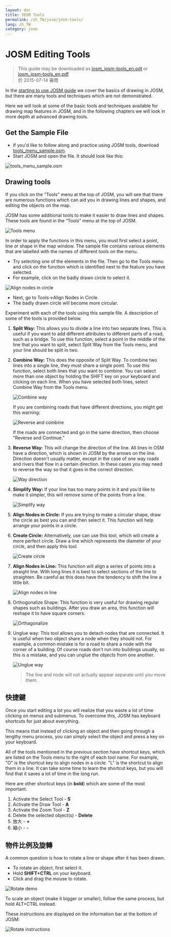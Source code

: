 ```yaml
---
layout: doc
title: JOSM Tools
permalink: /zh_TW/josm/josm-tools/
lang: zh_TW
category: josm
---
```


JOSM Editing Tools
==================

> This guide may be downloaded as [josm_josm-tools_en.odt](/files/josm_josm-tools_en.odt) or [josm_josm-tools_en.pdf](/files/josm_josm-tools_en.pdf)  
> 於 2015-07-14 審閲  

In the [starting to use JOSM guide](/en/josm/start-josm/) we cover the basics of drawing in
JOSM, but there are many tools and techniques which are not demonstrated.

Here we will look at some of the basic tools and techniques available
for drawing map features in JOSM, and in the following chapters we will
look in more depth at advanced drawing tools.

Get the Sample File
-------------------

-   If you'd like to follow along and practice using JOSM tools, download
    [tools_menu_sample.osm](/files/tools_menu_sample.osm).
-   Start JOSM and open the file. It should look like this:

![tools_menu_sample.osm][]

Drawing tools
-------------

If you click on the "Tools" menu at the top of JOSM, you will see that there
are numerous functions which can aid you in drawing lines and shapes, and
editing the objects on the map.

JOSM has some additional tools to make it easier to
draw lines and shapes. These tools are found in the “Tools” menu at the
top of JOSM.

![Tools menu][]

In order to apply the functions in this menu, you must first select a
point, line or shape in the map window. The sample file contains various
elements that are labelled with the names of different tools on the menu.

-   Try selecting one of the elements in the file. Then go to the Tools menu
    and click on the function which is identified next to the feature you have
    selected.
-   For example, click on the badly drawn circle to select it.

![Align nodes in circle][]

-   Next, go to Tools->Align Nodes in Circle.
-   The badly drawn circle will become more circular.

Experiment with each of the tools using this sample file. A description of
some of the tools is provided below.

1.  **Split Way:** This allows you to divide a line into two separate lines.
    This is useful if you want to add different attributes to different
    parts of a road, such as a bridge. To use this function, select a
    point in the middle of the line that you want to split, select Split
    Way from the Tools menu, and your line should be split in two.

2.  **Combine Way:** This does the opposite of Split Way. To combine two
    lines into a single line, they must share a single point. To use
    this function, select both lines that you want to combine. You can
    select more than one object by holding the SHIFT key on your
    keyboard and clicking on each line. When you have selected both
    lines, select Combine Way from the Tools menu.

    ![Combine way][]

    If you are combining roads that have different directions, you
    might get this warning:

    ![Reverse and combine][]

    If the roads are connected and go in the same direction, then choose
    "Reverse and Continue."

3.  **Reverse Way:** This will change the direction of the line. All lines in
    OSM have a direction, which is shown in JOSM by the arrows on the line.
    Direction doesn't usually matter, except in the case of one way roads and
    rivers that flow in a certain direction. In these cases you may need to
    reverse the way so that it goes in the correct direction.

    ![Way direction][]

4.  **Simplify Way:** If your line has too many points in it and you’d like
    to make it simpler, this will remove some of the points from a line.

    ![Simplify way][]

5.  **Align Nodes in Circle:** If you are trying to make a
    circular shape, draw the circle as best you can and then select it.
    This function will help arrange your points in a circle.

6.  **Create Circle:** Alternatively, use can use this tool, which
    will create a more perfect circle. Draw a line which represents the
    diameter of your circle, and then apply this tool.

    ![Create circle][]

7.  **Align Nodes in Line:** This function will align a series of points
    into a straight line.  With long lines it is best to select sections
    of the line to straighten.  Be careful as this does have the
    tendency to shift the line a little bit.

    ![Align nodes in line][]

8.  Orthogonalize Shape: This function is very useful for drawing
    regular shapes such as buildings. After you draw an area, this
    function will reshape it to have square corners.

    ![Orthagonalize][]

9.  Unglue way: This tool allows you to detach nodes that are
    connected. It is useful when two object share a node when they should
    not. For example, a common mistake is for a road to share a node
    with the corner of a building. Of course roads don't run into buildings
    usually, so this is a mistake, and you can unglue the objects from one
    another.

    ![Unglue way][]

    > The line and node will not actually appear separate until you move them.

 快捷鍵
------------------

Once you start editing a lot you will realize that you waste a lot of time
clicking on menus and submenus. To overcome this, JOSM has keyboard shortcuts
for just about everything.

This means that instead of clicking an object and then going through a lengthy
menu process, you can simply select the object and press a key on your keyboard.

All of the tools mentioned in the previous section have shortcut keys, which are
listed on the Tools menu to the right of each tool name. For example, "O" is the
shortcut key to align nodes in a circle. "L" is the shortcut to align them in a line.
It can take some time to learn the shortcut keys, but you will find that it saves
a lot of time in the long run.

Here are other shortcut keys (in **bold**) which are some of the most important.

1.  Activate the Select Tool - **S**
2.  Activate the Draw Tool - **A**
3.  Activate the Zoom Tool - **Z**
4.  Delete the selected object(s) - **Delete**
5.  放大 - **+**
6.  縮小 - **-**


物件比例及旋轉
----------------

A common question is how to rotate a line or shape after it has
been drawn.

-   To rotate an object, first select it.
-   Hold **SHIFT+CTRL** on your keyboard.
-   Click and drag the mouse to rotate.

![Rotate demo][]

To scale an object (make it bigger or smaller), follow the same
process, but hold ALT+CTRL instead.

These instructions are displayed on the information bar at the bottom of JOSM:

![Rotate instructions][]




[tools_menu_sample.osm]: /images/josm/tools-menu-sample-file.png
[Tools menu]: /images/josm/tools-menu.png
[Align nodes in circle]: /images/josm/align-nodes-in-circle.png
[Combine way]: /images/josm/combine-way.png
[Reverse and combine]: /images/josm/reverse-and-combine.png
[Way direction]: /images/josm/way-direction.png
[Simplify way]: /images/josm/simplify-way.png
[Create circle]: /images/josm/create-circle.png
[Align nodes in line]: /images/josm/align-nodes-in-line.png
[Orthagonalize]: /images/josm/orthagonalize.png
[Unglue way]: /images/josm/unglue-way.png
[Keyboard S]: /images/josm/keyboard-s.png
[Keyboard A]: /images/josm/keyboard-a.png
[Keyboard Z]: /images/josm/keyboard-z.png
[Keyboard Del]: /images/josm/keyboard-del.png
[Keyboard plus]: /images/josm/keyboard-plus.png
[Keyboard minus]: /images/josm/keyboard-minus.png
[Rotate demo]: /images/josm/rotate-demo.png
[Rotate instructions]: /images/josm/rotate-instructions.png